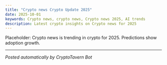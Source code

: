 ```yaml
---
title: "Crypto news Crypto Update 2025"
date: 2025-10-01
keywords: Crypto news, crypto news, Crypto news 2025, AI trends
description: Latest crypto insights on Crypto news for 2025
---
```

Placeholder: Crypto news is trending in crypto for 2025. Predictions show adoption growth.
<ins class="adsense" data-ad-client="ca-pub-YOUR_ADSENSE_ID" data-ad-slot="YOUR_AD_SLOT" data-ad-format="auto"></ins>
<script>(adsbygoogle = window.adsbygoogle || []).push({});</script>
---
*Posted automatically by CryptoTavern Bot*
